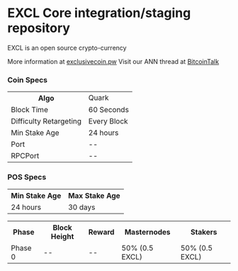EXCL Core integration/staging repository
=====================================

EXCL is an open source crypto-currency

More information at [exclusivecoin.pw](https://exclusivecoin.pw/)
Visit our ANN thread at [BitcoinTalk](https://bitcointalk.org/index.php?topic=1546005)

### Coin Specs
<table>
<tr><th>Algo</th><td>Quark</td></tr>
<tr><td>Block Time</td><td>60 Seconds</td></tr>
<tr><td>Difficulty Retargeting</td><td>Every Block</td></tr>
<tr><td>Min Stake Age</td><td>24 hours</td></tr>
<tr><td>Port</td><td> -- </td></tr>
<tr><td>RPCPort</td><td> -- </td></tr>

</table>

### POS Specs
<table>
<th>Min Stake Age</th><th>Max Stake Age</th>
<tr><td>24 hours</td><td>30 days</td></tr>
</table>
<table>
<th>Phase</th><th>Block Height</th><th>Reward</th><th>Masternodes</th><th>Stakers</th>
<tr><td>Phase 0</td><td> -- </td><td> -- </td><td>50% (0.5 EXCL)</td><td>50% (0.5 EXCL)</td></tr>
</table>



  
